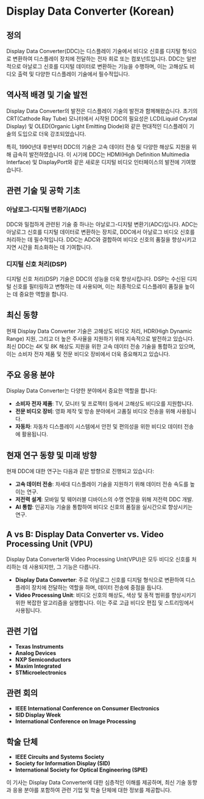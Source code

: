 # Display Data Converter (Korean)

## 정의

Display Data Converter(DDC)는 디스플레이 기술에서 비디오 신호를 디지털 형식으로 변환하여 디스플레이 장치에 전달하는 전자 회로 또는 컴포넌트입니다. DDC는 일반적으로 아날로그 신호를 디지털 데이터로 변환하는 기능을 수행하며, 이는 고해상도 비디오 출력 및 다양한 디스플레이 기술에서 필수적입니다.

## 역사적 배경 및 기술 발전

Display Data Converter의 발전은 디스플레이 기술의 발전과 함께해왔습니다. 초기의 CRT(Cathode Ray Tube) 모니터에서 시작된 DDC의 필요성은 LCD(Liquid Crystal Display) 및 OLED(Organic Light Emitting Diode)와 같은 현대적인 디스플레이 기술의 도입으로 더욱 강조되었습니다. 

특히, 1990년대 후반부터 DDC의 기술은 고속 데이터 전송 및 다양한 해상도 지원을 위해 급속히 발전하였습니다. 이 시기에 DDC는 HDMI(High Definition Multimedia Interface) 및 DisplayPort와 같은 새로운 디지털 비디오 인터페이스의 발전에 기여했습니다.

## 관련 기술 및 공학 기초

### 아날로그-디지털 변환기(ADC)

DDC와 밀접하게 관련된 기술 중 하나는 아날로그-디지털 변환기(ADC)입니다. ADC는 아날로그 신호를 디지털 데이터로 변환하는 장치로, DDC에서 아날로그 비디오 신호를 처리하는 데 필수적입니다. DDC는 ADC와 결합하여 비디오 신호의 품질을 향상시키고 지연 시간을 최소화하는 데 기여합니다.

### 디지털 신호 처리(DSP)

디지털 신호 처리(DSP) 기술은 DDC의 성능을 더욱 향상시킵니다. DSP는 수신된 디지털 신호를 필터링하고 변형하는 데 사용되며, 이는 최종적으로 디스플레이 품질을 높이는 데 중요한 역할을 합니다.

## 최신 동향

현재 Display Data Converter 기술은 고해상도 비디오 처리, HDR(High Dynamic Range) 지원, 그리고 더 높은 주사율을 지원하기 위해 지속적으로 발전하고 있습니다. 최신 DDC는 4K 및 8K 해상도 지원을 위한 고속 데이터 전송 기술을 통합하고 있으며, 이는 소비자 전자 제품 및 전문 비디오 장비에서 더욱 중요해지고 있습니다.

## 주요 응용 분야

Display Data Converter는 다양한 분야에서 중요한 역할을 합니다:

- **소비자 전자 제품**: TV, 모니터 및 프로젝터 등에서 고해상도 비디오를 지원합니다.
- **전문 비디오 장비**: 영화 제작 및 방송 분야에서 고품질 비디오 전송을 위해 사용됩니다.
- **자동차**: 자동차 디스플레이 시스템에서 안전 및 편의성을 위한 비디오 데이터 전송에 활용됩니다.

## 현재 연구 동향 및 미래 방향

현재 DDC에 대한 연구는 다음과 같은 방향으로 진행되고 있습니다:

- **고속 데이터 전송**: 차세대 디스플레이 기술을 지원하기 위해 데이터 전송 속도를 높이는 연구.
- **저전력 설계**: 모바일 및 웨어러블 디바이스의 수명 연장을 위해 저전력 DDC 개발.
- **AI 통합**: 인공지능 기술을 통합하여 비디오 신호의 품질을 실시간으로 향상시키는 연구.

## A vs B: Display Data Converter vs. Video Processing Unit (VPU)

Display Data Converter와 Video Processing Unit(VPU)은 모두 비디오 신호를 처리하는 데 사용되지만, 그 기능은 다릅니다. 

- **Display Data Converter**: 주로 아날로그 신호를 디지털 형식으로 변환하여 디스플레이 장치에 전달하는 역할을 하며, 데이터 전송에 중점을 둡니다.
- **Video Processing Unit**: 비디오 신호의 해상도, 색상 및 동적 범위를 향상시키기 위한 복잡한 알고리즘을 실행합니다. 이는 주로 고급 비디오 편집 및 스트리밍에서 사용됩니다.

## 관련 기업

- **Texas Instruments**
- **Analog Devices**
- **NXP Semiconductors**
- **Maxim Integrated**
- **STMicroelectronics**

## 관련 회의

- **IEEE International Conference on Consumer Electronics**
- **SID Display Week**
- **International Conference on Image Processing**

## 학술 단체

- **IEEE Circuits and Systems Society**
- **Society for Information Display (SID)**
- **International Society for Optical Engineering (SPIE)**

이 기사는 Display Data Converter에 대한 심층적인 이해를 제공하며, 최신 기술 동향과 응용 분야를 포함하여 관련 기업 및 학술 단체에 대한 정보를 제공합니다.
